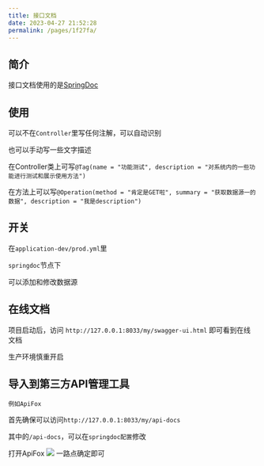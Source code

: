 ```yaml
---
title: 接口文档
date: 2023-04-27 21:52:28
permalink: /pages/1f27fa/
---
```

## 简介

接口文档使用的是[SpringDoc](https://springdoc.org/v2)

## 使用

可以不在`Controller`里写任何注解，可以自动识别

也可以手动写一些文字描述

在Controller类上可写`@Tag(name = "功能测试", description = "对系统内的一些功能进行测试和展示使用方法")`

在方法上可以写`@Operation(method = "肯定是GET啦", summary = "获取数据源一的数据", description = "我是description")`

## 开关

在`application-dev/prod.yml`里

`springdoc`节点下

可以添加和修改数据源

## 在线文档

项目启动后，访问 `http://127.0.0.1:8033/my/swagger-ui.html` 即可看到在线文档

生产环境慎重开启

## 导入到第三方API管理工具

`例如ApiFox`

首先确保可以访问`http://127.0.0.1:8033/my/api-docs`

其中的`/api-docs`，可以在`springdoc配置`修改

打开ApiFox
![](/MyAdmin/img/快速开始/3.png)
一路点确定即可
